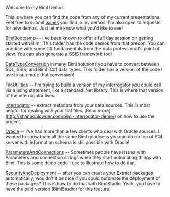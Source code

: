 Welcome to my Biml Demos.

This is where you can find the code from any of my current presentations. Feel free to submit [issues](https://github.com/shannonlowder/Biml/issues) you find in my demos.  I'm also open to requests for new demos.  Just let me know what you'd like to see!

[BimlBootcamp](https://github.com/shannonlowder/Biml/tree/master/BimlBootcamp) -- I've been known to offer a full day session on getting started with Biml. This folder has the code demos from that precon.  You can practice with some C# fundamentals from the data professional's point of view.  You can also generate a SSIS framework too!

[DataTypeConversion](https://github.com/shannonlowder/Biml/tree/master/DataTypeConversion) in many Biml solutions you have to convert between SQL, SSIS, and Biml (C#) data types. This folder has a version of the code I use to automate that conversion!

[FileUtilities](https://github.com/shannonlowder/Biml/tree/master/FileUtilities) -- I'm trying to build a version of my interrogator you could call via a using statement, like a standard .Net library.  This is where that version of the interrogator lives.

[Interrogator](http://shannonlowder.com/biml-interrogator-demo/) -- extract metadata from your data sources. This is most helpful for dealing with your flat files.  [Read more] (http://shannonlowder.com/biml-interrogator-demo/) on how to use the project.

[Oracle](https://github.com/shannonlowder/Biml/tree/master/Oracle/OracleInterrogator) -- I've had more than a few clients who deal with Oracle sources. I wanted to show them all the same Biml goodness you can do on top of SQL server with information schema is still possible with Oracle!

[ParametersAndConnections](https://github.com/shannonlowder/Biml/tree/master/ParametersAndConnections) -- Sometimes people have issues with Parameters and connection strings when they start automating things with Biml. This is some demo code I use to illustrate how to do that.

[SecurityAndDeployment](https://github.com/shannonlowder/Biml/tree/master/SecurityAndDeployment) -- 
after you can create your Extract packages automatically, wouldn't it be nice if you could automate the deployment of these packages?  This is how to do that with BimlStudio.  Yeah, you have to have the paid version (BimlStudio) for this feature.



